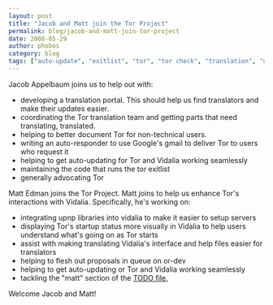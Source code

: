 ```yaml
---
layout: post
title: "Jacob and Matt join the Tor Project"
permalink: blog/jacob-and-matt-join-tor-project
date: 2008-05-29
author: phobos
category: blog
tags: ["auto-update", "exitlist", "tor", "tor check", "translation", "upnp", "vidalia", "vidalia bundle"]
---
```


Jacob Appelbaum joins us to help out with:

- developing a translation portal. This should help us find translators
and make their updates easier.
- coordinating the Tor translation team and getting parts that need
translating, translated.
- helping to better document Tor for non-technical users.
- writing an auto-responder to use Google's gmail to deliver Tor to
users who request it
- helping to get auto-updating for Tor and Vidalia working seamlessly
- maintaining the code that runs the tor exitlist
- generally advocating Tor

Matt Edman joins the Tor Project. Matt joins to help us enhance Tor's
interactions with Vidalia. Specifically, he's working on:

- integrating upnp libraries into vidalia to make it easier to setup servers
- displaying Tor's startup status more visually in Vidalia to help users
understand what's going on as Tor starts
- assist with making translating Vidalia's interface and help files
easier for translators
- helping to flesh out proposals in queue on or-dev
- helping to get auto-updating or Tor and Vidalia working seamlessly
- tackling the "matt" section of the [TODO file.](http://www.torproject.org/svn/trunk/doc/TODO)

Welcome Jacob and Matt!


